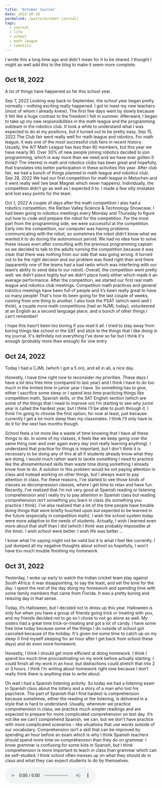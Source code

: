 ```yaml
---
title: 'October Journal'
date: 2022-10-18
permalink: /posts/october-journal/
tags:
  - journal
  - life
  - school
  - math league
  - robotics
---
```


I wrote this a long time ago and didn't mean for it to be shared. I thought I might as well add this to the blog to make it seem more complete.

## Oct 18, 2022
A lot of things have happened so far this school year. 

Sep 7, 2022 Looking way back to September, the school year began pretty normally – nothing exciting really happened. I got to meet my new teachers (most of whom I already knew). The first few days went by slowly because it felt like a huge contrast to the freedom I felt in summer. Afterward, I began to take up my new responsibilities in the math league and the programming subteam in the robotics club. It took a while to understand what I was expected to do at my positions, but it turned out to be pretty easy. Sep 15, 2022 The Club fair went really well for math league and robotics. For math league, it was one of the most successful club fairs in recent history. Usually, the AIT Math League has less than 60 members, but this year we have nearly 90. Over 30% of new people joining robotics decided to join programming, which is way more than we need and we have ever gotten (I think)! The interest in math and robotics clubs has been great and hopefully, that translates into better participation in these activities this year. After club fair, we had a bunch of things planned in math league and robotics club. Sep 28, 2022 We had our first competition for math league in Metuchen and it went really well (we beat Magnet which never happens). Individually, the competition didn’t go as well as I expected it to. I made a few silly mistakes and lost easy points for the team. 

Oct 1, 2022 A couple of days after the math competition I also had a robotics competition, the Raritan Valley Science & Technology Showcase. I had been going to robotics meetings every Monday and Thursday to figure out how to code and prepare the robot for the competition. For the most part from the programming side, we were successful at the competition. Early into the competition, our computer was having problems communicating with the robot, so sometimes the robot didn’t know what we wanted it to do during the autonomous period. We had no idea how to solve these issues even after consulting with the previous programming captain so we decided to talk to the adults running the competition because it was clear that there was nothing from our side that was going wrong. It turned out to be the right decision and our problem was fixed right then and there (apparently one of the teams had a bad radio which was interfering with our team’s ability to send data to our robot). Overall, the competition went pretty well: we didn’t place highly but we didn’t place lowly either which made it an average performance. After the competition, we started our first real math league and robotics club meetings. Competition math practices and general robotics meetings have been full of people and it’s been really great to have so many people! That's how its been going for the last couple of weeks, running from one thing to another. I also took the PSAT (which went well I think), a couple more math competitions (had an NJML today), volunteered at an English as a second language place, and a bunch of other things I can’t remember! 

I hope this hasn’t been too boring if you read it all. I tried to stay away from boring things like school or the SAT and stick to the things that I like doing in my journal. It's definitely not everything I’ve done so far but I think it's enough (probably more than enough) for one entry. 

## Oct 24, 2022
Today I had a CJML (which I got a 5 on), and all in all, a nice day. 

Honestly, I have time right now to reconsider my priorities. These days I have a lot less free time (compared to last year) and I think I have to do too much in the limited time in junior year I have. So something has to give, either I sacrifice some sleep or I spend less time practicing things like competition math, Spanish skills, or the SAT English section (which are some of the things that I need to improve on) I’m starting to see why junior year is called the hardest year, but I think I’ll be able to push through it. I think I’m going to choose the first option, for now at least, just because currently I get a lot more sleep than my classmates. I think I’ll only have to do it for the next two months though.

School feels a lot more like a waste of time knowing that I have all these things to do. In some of my classes, it feels like we keep going over the same thing over and over again every day (not really learning anything). I understand that practice for things is important, but I don’t think it is necessary to be doing any of this at all if students already know what they are doing. I would much rather want to tackle something I need to practice like the aforementioned skills than waste time doing something I already know how to do. A solution to this problem would be not paying attention in class and instead working on other things, but I always want to pay attention in class. For these reasons, I’ve started to see those kinds of classes as decompression classes, where I get time to relax and have fun. Recently, I’ve realized that I’m not very good at Spanish reading or listening comprehension and I really try to pay attention in Spanish class but reading comprehension isn’t something you learn in class (its something you practice I think). I’ve also realized that a lot of the time people have trouble doing things that were briefly touched upon but expected to be learned in the future (especially in competition math).  I wish the school system today were more adaptive to the needs of students. Actually, I wish I learned even more about that stuff than I did (which I think was probably impossible at the time). I wish school were better. I wish life was better … 

I know what I’m saying might not be valid but it is what I feel like currently. I just dumped all my negative thoughts about school so hopefully, I won’t have too much trouble finishing my homework.

## Oct 31, 2022
Yesterday, I woke up early to watch the Indian cricket team play against South Africa: it was disappointing, to say the least, and set the tone for the day. I spent the rest of the day doing my homework and spending time with some family members that came from Florida. It was a pretty boring and relaxing day in that sense. 

Today, it’s Halloween, but I decided not to dress up this year. Halloween is only fun when you have a group of friends going trick or treating with you, and my friends decided not to go so I chose to not go alone as well. My sisters had a great time trick-or-treating and got a lot of candy. I have some free time today because some of the things I do outside of school got canceled because of the holiday. It's given me some time to catch up on my sleep (I find myself sleeping for an hour after I get back from school these days) and do even more homework. 

Honestly, I think I should get more efficient at doing homework. I think I spend too much time procrastinating on my work before actually starting. I could finish all my work in an hour, but distractions could stretch that into 2 or 3 hours. I think I’m writing about homework right now because I don’t really think there is anything else to write about. 

Oh wait I had a Spanish listening activity. So today we had a listening exam in Spanish class about the lottery and a story of a man who lost his paycheck. The part of Spanish that I find hardest is comprehension because sometimes, either the reading or the listening, is delivered in a style that is hard to understand. Usually, whenever we practice comprehension in class, we practice much simpler readings and are expected to prepare for more complicated comprehension on test day. It’s not like we can’t comprehend Spanish, we can, but we don’t have practice with more complicated scenarios – like situations that use words outside of our vocabulary. Comprehension isn’t a skill that can be improved by spending an hour before an exam which is why I think Spanish teachers should spend more time on comprehension than they do on grammar. I know grammar is confusing for some kids in Spanish, but I think comprehension is more important to teach in class than grammar which can be self-studied. I think school often messes up on what they should do in class and what they can expect students to do by themselves.

<audio controls="controls">
  <source type="audio/mp3" src="images/posts/other/November_Journal.mp3"></source>
  <p>Your browser does not support the audio element.</p>
</audio>